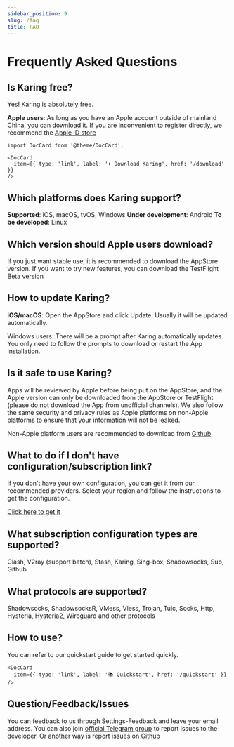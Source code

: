 ```yaml
---
sidebar_position: 9
slug: /faq
title: FAQ
---
```


# Frequently Asked Questions

## Is Karing free?
Yes! Karing is absolutely free.

**Apple users**: As long as you have an Apple account outside of mainland China, you can download it.
If you are inconvenient to register directly, we recommend the [Apple ID store](https://dot.karing.app/pi.html?r_c=xda)

```mdx-code-block
import DocCard from '@theme/DocCard';

<DocCard
  item={{ type: 'link', label: '⬇️ Download Karing', href: '/download' }}
/>
```

## Which platforms does Karing support?
**Supported**: iOS, macOS, tvOS, Windows
**Under development**: Android
**To be developed**: Linux

## Which version should Apple users download?
If you just want stable use, it is recommended to download the AppStore version.
If you want to try new features, you can download the TestFlight Beta version


## How to update Karing?
**iOS/macOS**: Open the AppStore and click Update. Usually it will be updated automatically.

Windows users: There will be a prompt after Karing automatically updates. You only need to follow the prompts to download or restart the App installation.

## Is it safe to use Karing?

Apps will be reviewed by Apple before being put on the AppStore, and the Apple version can only be downloaded from the AppStore or TestFlight (please do not download the App from unofficial channels).
We also follow the same security and privacy rules as Apple platforms on non-Apple platforms to ensure that your information will not be leaked.

Non-Apple platform users are recommended to download from [Github](https://github.com/KaringX/karing/releases/latest)

## What to do if I don't have configuration/subscription link?
If you don't have your own configuration, you can get it from our recommended providers.
Select your region and follow the instructions to get the configuration.

[Click here to get it](/blog/isp/node-share)

## What subscription configuration types are supported?
Clash, V2ray (support batch), Stash, Karing, Sing-box, Shadowsocks, Sub, Github

## What protocols are supported?
Shadowsocks, ShadowsocksR, VMess, Vless, Trojan, Tuic, Socks, Http, Hysteria, Hysteria2, Wireguard and other protocols

## How to use?
You can refer to our quickstart guide to get started quickly.
```mdx-code-block
<DocCard
  item={{ type: 'link', label: '📚 Quickstart', href: '/quickstart' }}
/>
```

## Question/Feedback/Issues

You can feedback to us through Settings-Feedback and leave your email address.
You can also join [official Telegram group](https://t.me/KaringApp) to report issues to the developer.
Or another way is report issues on [Github](https://github.com/KaringX/karing/issues)
